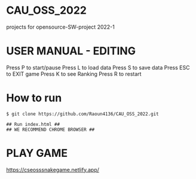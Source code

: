 # CAU_OSS_2022

projects for opensource-SW-project 2022-1

# USER MANUAL - EDITING

Press P to start/pause
Press L to load data
Press S to save data
Press ESC to EXIT game
Press K to see Ranking
Press R to restart

# How to run

```
$ git clone https://github.com/Raoun4136/CAU_OSS_2022.git

## Run index.html ##
## WE RECOMMEND CHROME BROWSER ##
```

# PLAY GAME

https://cseosssnakegame.netlify.app/
